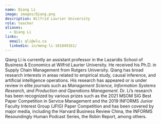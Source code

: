 ```yaml
---
name: Qiang Li
image: images/Qiang.png
description: Wilfrid Laurier University
role: teacher
aliases:
  - Qiang Li
links:
  email: qli@wlu.ca
  linkedin: in/meng-li-181849161/
---
```


Qiang Li is currently an assistant professor in the Lazaridis School of Business & Economics at Wilfrid Laurier University. He received his Ph.D. in Supply Chain Management from Rutgers University. Qiang has broad research interests in areas related to empirical study, causal inference, and artificial intelligence operations. His research has appeared or is under review in elite journals such as *Management Science, Information Systems Research, and Production and Operations Management*. Dr. Li’s research has been recognized by various prizes such as the 2021 MSOM SIG Best Paper Competition in Service Management and the 2019 INFORMS Junior Faculty Interest Group (JFIG) Paper Competition and has been covered by major media, including the Harvard Business Review China, the INFORMS Resoundingly Human Podcast Series, the Robin Report, among others. 
